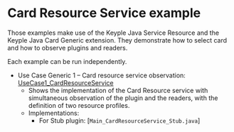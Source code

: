 # Card Resource Service example

Those examples make use of the Keyple Java Service Resource and the Keyple Java Card Generic extension. They demonstrate how to
select card and how to observe plugins and readers.

Each example can be run independently.

* Use Case Generic 1 – Card resource service
  observation: [UseCase1_CardResourceService](https://github.com/eclipse-keyple/keyple-java-example/tree/main/Example_Service_Resource/src/main/java/org/eclipse-keyple/keyple/core/service/resource/example/UseCase1_CardResourceService)
    * Shows the implementation of the Card Resource service with simultaneous observation of the plugin and the readers,
      with the definition of two resource profiles.
    * Implementations:
        * For Stub plugin: [`Main_CardResourceService_Stub.java`]
